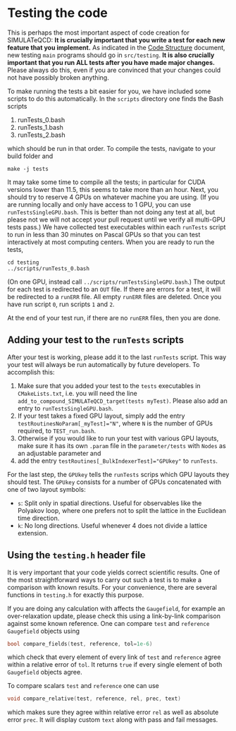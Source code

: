 # Testing the code

This is perhaps the most important aspect of code creation for SIMULATeQCD: 
**It is crucially important that you write a test for each new feature that you implement.** 
As indicated in the [Code Structure](codeStructure.md#how-to-organize-new-files) document, 
new testing `main` programs should go in `src/testing`. **It is also crucially important that 
you run ALL tests after you have made major changes.** Please always do this, even if 
you are convinced that your changes could not have possibly broken anything. 

To make running the tests a bit easier for you, we have included some scripts to do this 
automatically. In the `scripts` directory one finds the Bash scripts

1. runTests_0.bash
2. runTests_1.bash
3. runTests_2.bash

which should be run in that order. To compile the tests,
navigate to your build folder and
```shell
make -j tests
```
It may take some time to compile all the tests; in particular for CUDA versions lower than
11.5, this seems to take more than an hour. 
Next, you should try to reserve 4 GPUs on whatever machine you are using. (If you are
running locally and only have access to 1 GPU, you can use `runTestsSingleGPU.bash`.
This is better than not doing any test at all, but please not we will not accept your
pull request until we verify all multi-GPU tests pass.)
We have collected test executables within each `runTests` script to run in
less than 30 minutes on Pascal GPUs so that you can test interactively at most
computing centers. When you are ready to run the tests,
```shell
cd testing
../scripts/runTests_0.bash
```
(On one GPU, instead call `../scripts/runTestsSingleGPU.bash`.) 
The output for each test is redirected to an `OUT` file. If there are errors for a test, 
it will be redirected to a `runERR` file. All empty `runERR` files are deleted. Once you
have run script `0`, run scripts `1` and `2`.

At the end of your test run, if there are no `runERR` files, then you are done. 

## Adding your test to the `runTests` scripts

After your test is working, please add it to the last `runTests` script. This way your 
test will always be run automatically by future developers. To accomplish this:

1. Make sure that you added your test to the `tests` executables in `CMakeLists.txt`, 
i.e. you will need the line `add_to_compound_SIMULATeQCD_target(tests myTest)`. Please
also add an entry to `runTestsSingleGPU.bash`.
2. If your test takes a fixed GPU layout, simply add the entry `testRoutinesNoParam[_myTest]="N"`, 
where `N` is the number of GPUs required, to `TEST_run.bash`.
3. Otherwise if you would like to run your test with various GPU layouts, make sure it 
has its own `.param` file in the `parameter/tests` with `Nodes` as an adjustable parameter and
4. add the entry `testRoutines[_BulkIndexerTest]="GPUkey"` to `runTests`.

For the last step, the `GPUkey` tells the `runTests` scrips which GPU layouts they should test. 
The `GPUkey` consists for a number of GPUs concatenated with one of two layout symbols:

* `s`: Split only in spatial directions. Useful for observables like the Polyakov loop, 
where one prefers not to split the lattice in the Euclidean time direction.
* `k`: No long directions. Useful whenever 4 does not divide a lattice extension.

## Using the `testing.h` header file

It is very important that your code yields correct scientific results. One of the most
straightforward ways to carry out such a test is to make a comparison with known results.
For your convenience, there are several functions in `testing.h` for exactly this
purpose.

If you are doing any calculation with affects the `Gaugefield`, for example an
over-relaxation update, please check this using a link-by-link comparison against
some known reference. One can compare `test` and `reference` `Gaugefield` objects
using
```c++
bool compare_fields(test, reference, tol=1e-6)
```
which check that every element of every link of `test` and `reference` agree
within a relative error of `tol`. It returns `true` if every single element of
both `Gaugefield` objects agree.

To compare scalars `test` and `reference` one can use
```c++
void compare_relative(test, reference, rel, prec, text)
```
which makes sure they agree within relative error `rel` as well as absolute
error `prec`. It will display custom `text` along with pass and fail messages.
